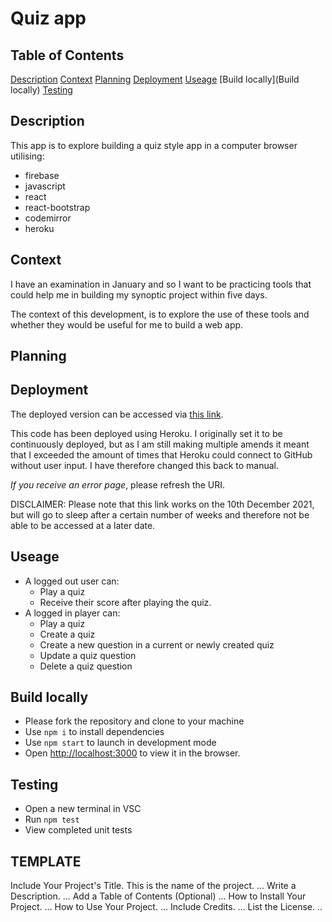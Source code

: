 # Quiz app

## Table of Contents
[Description](#Description)
[Context](#Context)
[Planning](#Planning)
[Deployment](#Deployment)
[Useage](Useage)
[Build locally](Build locally)
[Testing](Testing)


## Description
This app is to explore building a quiz style app in a computer browser utilising:
- firebase
- javascript
- react
- react-bootstrap
- codemirror
- heroku

## Context
I have an examination in January and so I want to be practicing tools that could help me in building my synoptic project within five days.

The context of this development, is to explore the use of these tools and whether they would be useful for me to build a web app.  

## Planning



## Deployment

The deployed version can be accessed via [this link](https://pure-forest-58835.herokuapp.com/). 

This code has been deployed using Heroku. I originally set it to be continuously deployed, but as I am still making multiple amends it meant that I exceeded the amount of times that Heroku could connect to GitHub without user input. I have therefore changed this back to manual. 

*If you receive an error page*, please refresh the URI. 

DISCLAIMER: Please note that this link works on the 10th December 2021, but will go to sleep after a certain number of weeks and therefore not be able to be accessed at a later date.

## Useage

- A logged out user can: 
  - Play a quiz 
  - Receive their score after playing the quiz.
- A logged in player can:
  - Play a quiz
  - Create a quiz
  - Create a new question in a current or newly created quiz
  - Update a quiz question
  - Delete a quiz question


## Build locally

- Please fork the repository and clone to your machine
- Use `npm i` to install dependencies
- Use `npm start` to launch in development mode
- Open [http://localhost:3000](http://localhost:3000) to view it in the browser.

## Testing

- Open a new terminal in VSC
- Run `npm test`
- View completed unit tests


## TEMPLATE
Include Your Project's Title. This is the name of the project. ... Write a Description. ... Add a Table of Contents (Optional) ... How to Install Your Project. ... How to Use Your Project. ... Include Credits. ... List the License. ..
